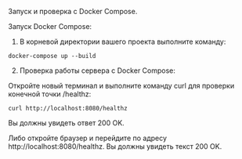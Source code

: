Запуск и проверка с Docker Compose.

Запуск Docker Compose:

1. В корневой директории вашего проекта выполните команду:

```docker-compose up --build```

2. Проверка работы сервера с Docker Compose:

Откройте новый терминал и выполните команду curl для проверки конечной точки /healthz:

```curl http://localhost:8080/healthz```

Вы должны увидеть ответ 200 OK.

Либо откройте браузер и перейдите по адресу http://localhost:8080/healthz. Вы должны увидеть текст 200 OK.